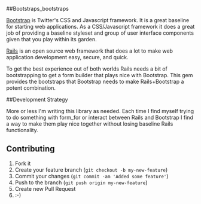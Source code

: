 ##Bootstraps_bootstraps

[Bootstrap](http://twitter.github.com/bootstrap/) is Twitter's CSS and Javascript framework.  It is a great baseline for starting web applications.  As a CSS/Javascript framework it does a great job of providing a baseline styleset and group of user interface components given that you play within its garden.

[Rails](http://rubyonrails.org/) is an open source web framework that does a lot to make web application development easy, secure, and quick.

To get the best experience out of both worlds Rails needs a bit of bootstrapping to get a form builder that plays nice with Bootstrap.  This gem provides the bootstraps that Bootstrap needs to make Rails+Bootstrap a potent combination.

##Development Strategy

More or less I'm writing this library as needed.  Each time I find myself trying to do something with form_for or interact between Rails and Bootstrap I find a way to make them play nice together without losing baseline Rails functionality.

## Contributing

1. Fork it
2. Create your feature branch (`git checkout -b my-new-feature`)
3. Commit your changes (`git commit -am 'Added some feature'`)
4. Push to the branch (`git push origin my-new-feature`)
5. Create new Pull Request
6. :-)
